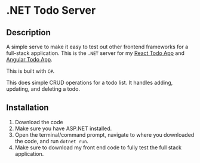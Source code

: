 # .NET Todo Server

## Description

A simple serve to make it easy to test out other frontend frameworks for a full-stack application. This is the `.NET` server for my [React Todo App](https://github.com/nathangero/react-todo) and [Angular Todo App](https://github.com/nathangero/angular-todo).

This is built with `C#`. 

This does simple CRUD operations for a todo list. It handles adding, updating, and deleting a todo. 

## Installation

1. Download the code
2. Make sure you have ASP.NET installed.
3. Open the terminal/command prompt, navigate to where you downloaded the code, and run `dotnet run`.
4. Make sure to download my front end code to fully test the full stack application.